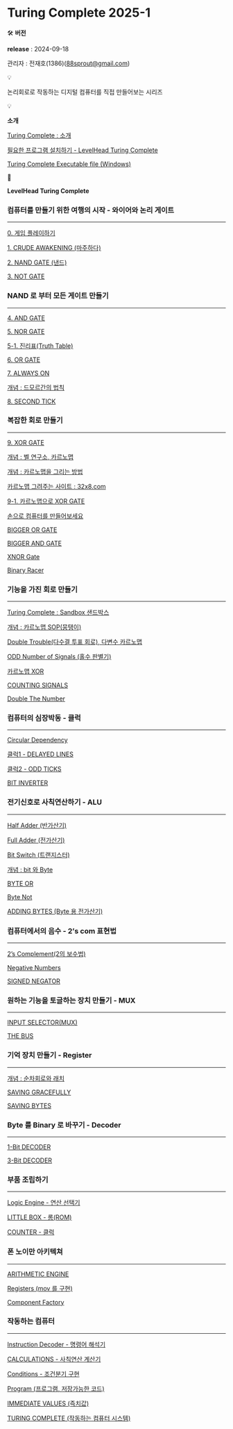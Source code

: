 # Turing Complete 2025-1


🛠 **버전**

**release** : 2024-09-18

관리자 : 전재호(1386)(88sprout@gmail.com)




💡

논리회로로 작동하는 디지털 컴퓨터를 직접 만들어보는 시리즈




💡

**소개**

[Turing Complete : 소개](01_Turing_Complete_소개.md)

[필요한 프로그램 설치하기 - LevelHead Turing Complete](Turing%20Complete%202025-1%201bc80ae0869c81e18913e4a34eb8c9b4/%E1%84%91%E1%85%B5%E1%86%AF%E1%84%8B%E1%85%AD%E1%84%92%E1%85%A1%E1%86%AB%20%E1%84%91%E1%85%B3%E1%84%85%E1%85%A9%E1%84%80%E1%85%B3%E1%84%85%E1%85%A2%E1%86%B7%20%E1%84%89%E1%85%A5%E1%86%AF%E1%84%8E%E1%85%B5%E1%84%92%E1%85%A1%E1%84%80%E1%85%B5%20-%20LevelHead%20Turing%20Co%201bc80ae0869c81a883a2ca9312a3a907.md)

[Turing Complete Executable file (Windows)](Turing%20Complete%202025-1%201bc80ae0869c81e18913e4a34eb8c9b4/Turing%20Complete%20Executable%20file%20(Windows)%201bc80ae0869c81c486a2d4119aab951c.md)




🚗

**LevelHead Turing Complete**

### 컴퓨터를 만들기 위한 여행의 시작 - 와이어와 논리 게이트

---

[0. 게임 플레이하기](Turing%20Complete%202025-1%201bc80ae0869c81e18913e4a34eb8c9b4/0%20%E1%84%80%E1%85%A6%E1%84%8B%E1%85%B5%E1%86%B7%20%E1%84%91%E1%85%B3%E1%86%AF%E1%84%85%E1%85%A6%E1%84%8B%E1%85%B5%E1%84%92%E1%85%A1%E1%84%80%E1%85%B5%201bc80ae0869c8107b122fc3c22d50b51.md)

[1. CRUDE AWAKENING (마주하다)](Turing%20Complete%202025-1%201bc80ae0869c81e18913e4a34eb8c9b4/1%20CRUDE%20AWAKENING%20(%E1%84%86%E1%85%A1%E1%84%8C%E1%85%AE%E1%84%92%E1%85%A1%E1%84%83%E1%85%A1)%201bc80ae0869c8129ad8ae0637d85afb9.md)

[2. NAND GATE (낸드)](Turing%20Complete%202025-1%201bc80ae0869c81e18913e4a34eb8c9b4/2%20NAND%20GATE%20(%E1%84%82%E1%85%A2%E1%86%AB%E1%84%83%E1%85%B3)%201bc80ae0869c813f829dfcb350d5597e.md)

[3. NOT GATE](Turing%20Complete%202025-1%201bc80ae0869c81e18913e4a34eb8c9b4/3%20NOT%20GATE%201bc80ae0869c81ef82b2c1b321c9bbe2.md)

### NAND 로 부터 모든 게이트 만들기

---

[4. AND GATE](Turing%20Complete%202025-1%201bc80ae0869c81e18913e4a34eb8c9b4/4%20AND%20GATE%201bc80ae0869c81dca59ae22ccae13908.md)

[5. NOR GATE](Turing%20Complete%202025-1%201bc80ae0869c81e18913e4a34eb8c9b4/5%20NOR%20GATE%201bc80ae0869c81de9e8ce984ce4a388e.md)

[5-1. 진리표(Truth Table)](Turing%20Complete%202025-1%201bc80ae0869c81e18913e4a34eb8c9b4/5-1%20%E1%84%8C%E1%85%B5%E1%86%AB%E1%84%85%E1%85%B5%E1%84%91%E1%85%AD(Truth%20Table)%201bc80ae0869c81c9b3b4daae5a6d6f2d.md)

[6. OR GATE](Turing%20Complete%202025-1%201bc80ae0869c81e18913e4a34eb8c9b4/6%20OR%20GATE%201bc80ae0869c8164be14e5b24d534964.md)

[7. ALWAYS ON](Turing%20Complete%202025-1%201bc80ae0869c81e18913e4a34eb8c9b4/7%20ALWAYS%20ON%201bc80ae0869c81739da2d1e2133720a6.md)

[개념 : 드모르간의 법칙](Turing%20Complete%202025-1%201bc80ae0869c81e18913e4a34eb8c9b4/%E1%84%80%E1%85%A2%E1%84%82%E1%85%A7%E1%86%B7%20%E1%84%83%E1%85%B3%E1%84%86%E1%85%A9%E1%84%85%E1%85%B3%E1%84%80%E1%85%A1%E1%86%AB%E1%84%8B%E1%85%B4%20%E1%84%87%E1%85%A5%E1%86%B8%E1%84%8E%E1%85%B5%E1%86%A8%201bc80ae0869c81599b52c5605513ecc6.md)

[8. SECOND TICK](Turing%20Complete%202025-1%201bc80ae0869c81e18913e4a34eb8c9b4/8%20SECOND%20TICK%201bc80ae0869c81d6a51acb25ce14af6b.md)

### 복잡한 회로 만들기

---

[9. XOR GATE](Turing%20Complete%202025-1%201bc80ae0869c81e18913e4a34eb8c9b4/9%20XOR%20GATE%201bc80ae0869c81e5828dd6235e6b03ca.md)

[개념 : 벨 연구소, 카르노맵](Turing%20Complete%202025-1%201bc80ae0869c81e18913e4a34eb8c9b4/%E1%84%80%E1%85%A2%E1%84%82%E1%85%A7%E1%86%B7%20%E1%84%87%E1%85%A6%E1%86%AF%20%E1%84%8B%E1%85%A7%E1%86%AB%E1%84%80%E1%85%AE%E1%84%89%E1%85%A9,%20%E1%84%8F%E1%85%A1%E1%84%85%E1%85%B3%E1%84%82%E1%85%A9%E1%84%86%E1%85%A2%E1%86%B8%201bc80ae0869c8107bf8deab9610ee1f1.md)

[개념 : 카르노맵을 그리는 방법](Turing%20Complete%202025-1%201bc80ae0869c81e18913e4a34eb8c9b4/%E1%84%80%E1%85%A2%E1%84%82%E1%85%A7%E1%86%B7%20%E1%84%8F%E1%85%A1%E1%84%85%E1%85%B3%E1%84%82%E1%85%A9%E1%84%86%E1%85%A2%E1%86%B8%E1%84%8B%E1%85%B3%E1%86%AF%20%E1%84%80%E1%85%B3%E1%84%85%E1%85%B5%E1%84%82%E1%85%B3%E1%86%AB%20%E1%84%87%E1%85%A1%E1%86%BC%E1%84%87%E1%85%A5%E1%86%B8%201bc80ae0869c81869d09ee0f3aa6abbc.md)

[카르노맵 그려주는 사이트 : 32x8.com](Turing%20Complete%202025-1%201bc80ae0869c81e18913e4a34eb8c9b4/%E1%84%8F%E1%85%A1%E1%84%85%E1%85%B3%E1%84%82%E1%85%A9%E1%84%86%E1%85%A2%E1%86%B8%20%E1%84%80%E1%85%B3%E1%84%85%E1%85%A7%E1%84%8C%E1%85%AE%E1%84%82%E1%85%B3%E1%86%AB%20%E1%84%89%E1%85%A1%E1%84%8B%E1%85%B5%E1%84%90%E1%85%B3%2032x8%20com%201bc80ae0869c818cb3ceca32079eb542.md)

[9-1. 카르노맵으로 XOR GATE](Turing%20Complete%202025-1%201bc80ae0869c81e18913e4a34eb8c9b4/9-1%20%E1%84%8F%E1%85%A1%E1%84%85%E1%85%B3%E1%84%82%E1%85%A9%E1%84%86%E1%85%A2%E1%86%B8%E1%84%8B%E1%85%B3%E1%84%85%E1%85%A9%20XOR%20GATE%201bc80ae0869c81918e7ec6ae337d3919.md)

[손으로 컴퓨터를 만들어보세요](Turing%20Complete%202025-1%201bc80ae0869c81e18913e4a34eb8c9b4/%E1%84%89%E1%85%A9%E1%86%AB%E1%84%8B%E1%85%B3%E1%84%85%E1%85%A9%20%E1%84%8F%E1%85%A5%E1%86%B7%E1%84%91%E1%85%B2%E1%84%90%E1%85%A5%E1%84%85%E1%85%B3%E1%86%AF%20%E1%84%86%E1%85%A1%E1%86%AB%E1%84%83%E1%85%B3%E1%86%AF%E1%84%8B%E1%85%A5%E1%84%87%E1%85%A9%E1%84%89%E1%85%A6%E1%84%8B%E1%85%AD%201bc80ae0869c8105af0bf0e3920cc59a.md)

[BIGGER OR GATE](Turing%20Complete%202025-1%201bc80ae0869c81e18913e4a34eb8c9b4/BIGGER%20OR%20GATE%201bc80ae0869c81f09f99c221344a7df6.md)

[BIGGER AND GATE](Turing%20Complete%202025-1%201bc80ae0869c81e18913e4a34eb8c9b4/BIGGER%20AND%20GATE%201bc80ae0869c813fa7b8f16a27df51ba.md)

[XNOR Gate](Turing%20Complete%202025-1%201bc80ae0869c81e18913e4a34eb8c9b4/XNOR%20Gate%201bc80ae0869c81fe8466d3d4196fa816.md)

[Binary Racer](Turing%20Complete%202025-1%201bc80ae0869c81e18913e4a34eb8c9b4/Binary%20Racer%201bc80ae0869c8176abd6f53084cd5964.md)

### 기능을 가진 회로 만들기

---

[Turing Complete : Sandbox 샌드박스](Turing%20Complete%202025-1%201bc80ae0869c81e18913e4a34eb8c9b4/Turing%20Complete%20Sandbox%20%E1%84%89%E1%85%A2%E1%86%AB%E1%84%83%E1%85%B3%E1%84%87%E1%85%A1%E1%86%A8%E1%84%89%E1%85%B3%201bc80ae0869c81e19eddc2e1138cb981.md)

[개념 : 카르노맵 SOP(뭉탱이)](Turing%20Complete%202025-1%201bc80ae0869c81e18913e4a34eb8c9b4/%E1%84%80%E1%85%A2%E1%84%82%E1%85%A7%E1%86%B7%20%E1%84%8F%E1%85%A1%E1%84%85%E1%85%B3%E1%84%82%E1%85%A9%E1%84%86%E1%85%A2%E1%86%B8%20SOP(%E1%84%86%E1%85%AE%E1%86%BC%E1%84%90%E1%85%A2%E1%86%BC%E1%84%8B%E1%85%B5)%201bc80ae0869c81c081f8e49c5d7db31d.md)

[Double Trouble(다수결 투표 회로), 다변수 카르노맵](Turing%20Complete%202025-1%201bc80ae0869c81e18913e4a34eb8c9b4/Double%20Trouble(%E1%84%83%E1%85%A1%E1%84%89%E1%85%AE%E1%84%80%E1%85%A7%E1%86%AF%20%E1%84%90%E1%85%AE%E1%84%91%E1%85%AD%20%E1%84%92%E1%85%AC%E1%84%85%E1%85%A9),%20%E1%84%83%E1%85%A1%E1%84%87%E1%85%A7%E1%86%AB%E1%84%89%E1%85%AE%20%E1%84%8F%E1%85%A1%E1%84%85%E1%85%B3%E1%84%82%E1%85%A9%E1%84%86%201bc80ae0869c81c19420e5485ddbd2ed.md)

[ODD Number of Signals (홀수 판별기)](Turing%20Complete%202025-1%201bc80ae0869c81e18913e4a34eb8c9b4/ODD%20Number%20of%20Signals%20(%E1%84%92%E1%85%A9%E1%86%AF%E1%84%89%E1%85%AE%20%E1%84%91%E1%85%A1%E1%86%AB%E1%84%87%E1%85%A7%E1%86%AF%E1%84%80%E1%85%B5)%201bc80ae0869c812dbe11ca7fbf1a52b5.md)

[카르노맵 XOR](Turing%20Complete%202025-1%201bc80ae0869c81e18913e4a34eb8c9b4/%E1%84%8F%E1%85%A1%E1%84%85%E1%85%B3%E1%84%82%E1%85%A9%E1%84%86%E1%85%A2%E1%86%B8%20XOR%201bc80ae0869c81a1b45fdf81c90280d2.md)

[COUNTING SIGNALS](Turing%20Complete%202025-1%201bc80ae0869c81e18913e4a34eb8c9b4/COUNTING%20SIGNALS%201bc80ae0869c8160b6d8d58bef1eb3b3.md)

[Double The Number](Turing%20Complete%202025-1%201bc80ae0869c81e18913e4a34eb8c9b4/Double%20The%20Number%201bc80ae0869c81949957e8767cc4a3d9.md)

### 컴퓨터의 심장박동 - 클럭

---

[Circular Dependency](Turing%20Complete%202025-1%201bc80ae0869c81e18913e4a34eb8c9b4/Circular%20Dependency%201bc80ae0869c81e2bf73e243a82808a9.md)

[클럭1 - DELAYED LINES](Turing%20Complete%202025-1%201bc80ae0869c81e18913e4a34eb8c9b4/%E1%84%8F%E1%85%B3%E1%86%AF%E1%84%85%E1%85%A5%E1%86%A81%20-%20DELAYED%20LINES%201bc80ae0869c81bebbd2c6cc2f8b21bc.md)

[클럭2 - ODD TICKS](Turing%20Complete%202025-1%201bc80ae0869c81e18913e4a34eb8c9b4/%E1%84%8F%E1%85%B3%E1%86%AF%E1%84%85%E1%85%A5%E1%86%A82%20-%20ODD%20TICKS%201bc80ae0869c819e8553f117ae25315a.md)

[BIT INVERTER](Turing%20Complete%202025-1%201bc80ae0869c81e18913e4a34eb8c9b4/BIT%20INVERTER%201bc80ae0869c81ff847efbece90faaeb.md)

### 전기신호로 사칙연산하기 - ALU

---

[Half Adder (반가산기)](Turing%20Complete%202025-1%201bc80ae0869c81e18913e4a34eb8c9b4/Half%20Adder%20(%E1%84%87%E1%85%A1%E1%86%AB%E1%84%80%E1%85%A1%E1%84%89%E1%85%A1%E1%86%AB%E1%84%80%E1%85%B5)%201bc80ae0869c81948678e5b2e93867e3.md)

[Full Adder (전가산기)](Turing%20Complete%202025-1%201bc80ae0869c81e18913e4a34eb8c9b4/Full%20Adder%20(%E1%84%8C%E1%85%A5%E1%86%AB%E1%84%80%E1%85%A1%E1%84%89%E1%85%A1%E1%86%AB%E1%84%80%E1%85%B5)%201bc80ae0869c8173b4b1ecd55fcf0c29.md)

[Bit Switch (트랜지스터)](Turing%20Complete%202025-1%201bc80ae0869c81e18913e4a34eb8c9b4/Bit%20Switch%20(%E1%84%90%E1%85%B3%E1%84%85%E1%85%A2%E1%86%AB%E1%84%8C%E1%85%B5%E1%84%89%E1%85%B3%E1%84%90%E1%85%A5)%201bc80ae0869c81279a8ceade56e321a1.md)

[개념 : bit 와 Byte](Turing%20Complete%202025-1%201bc80ae0869c81e18913e4a34eb8c9b4/%E1%84%80%E1%85%A2%E1%84%82%E1%85%A7%E1%86%B7%20bit%20%E1%84%8B%E1%85%AA%20Byte%201bc80ae0869c81a38084cd66a4f43911.md)

[BYTE OR](Turing%20Complete%202025-1%201bc80ae0869c81e18913e4a34eb8c9b4/BYTE%20OR%201bc80ae0869c81d8b951d5fe38918f11.md)

[Byte Not](Turing%20Complete%202025-1%201bc80ae0869c81e18913e4a34eb8c9b4/Byte%20Not%201bc80ae0869c810fa943c8ffb18c7b42.md)

[ADDING BYTES (Byte 용 전가산기)](Turing%20Complete%202025-1%201bc80ae0869c81e18913e4a34eb8c9b4/ADDING%20BYTES%20(Byte%20%E1%84%8B%E1%85%AD%E1%86%BC%20%E1%84%8C%E1%85%A5%E1%86%AB%E1%84%80%E1%85%A1%E1%84%89%E1%85%A1%E1%86%AB%E1%84%80%E1%85%B5)%201bc80ae0869c81069809e7f35a7c51f1.md)

### 컴퓨터에서의 음수 - 2’s com 표현법

---

[2’s Complement(2의 보수법)](Turing%20Complete%202025-1%201bc80ae0869c81e18913e4a34eb8c9b4/2%E2%80%99s%20Complement(2%E1%84%8B%E1%85%B4%20%E1%84%87%E1%85%A9%E1%84%89%E1%85%AE%E1%84%87%E1%85%A5%E1%86%B8)%201bc80ae0869c8153a420c4e352ddd215.md)

[Negative Numbers](Turing%20Complete%202025-1%201bc80ae0869c81e18913e4a34eb8c9b4/Negative%20Numbers%201bc80ae0869c81d4a486d7f346f06087.md)

[SIGNED NEGATOR](Turing%20Complete%202025-1%201bc80ae0869c81e18913e4a34eb8c9b4/SIGNED%20NEGATOR%201bc80ae0869c810787c6e1bc4589f73d.md)

### 원하는 기능을 토글하는 장치 만들기 - MUX

---

[INPUT SELECTOR(MUX)](Turing%20Complete%202025-1%201bc80ae0869c81e18913e4a34eb8c9b4/INPUT%20SELECTOR(MUX)%201bc80ae0869c81408a6cd30831cf76c6.md)

[THE BUS](Turing%20Complete%202025-1%201bc80ae0869c81e18913e4a34eb8c9b4/THE%20BUS%201bc80ae0869c8122aacbd80e4a530da5.md)

### 기억 장치 만들기 - Register

---

[개념 : 순차회로와 래치](Turing%20Complete%202025-1%201bc80ae0869c81e18913e4a34eb8c9b4/%E1%84%80%E1%85%A2%E1%84%82%E1%85%A7%E1%86%B7%20%E1%84%89%E1%85%AE%E1%86%AB%E1%84%8E%E1%85%A1%E1%84%92%E1%85%AC%E1%84%85%E1%85%A9%E1%84%8B%E1%85%AA%20%E1%84%85%E1%85%A2%E1%84%8E%E1%85%B5%201bc80ae0869c8190b511c7f64ea2f18a.md)

[SAVING GRACEFULLY](Turing%20Complete%202025-1%201bc80ae0869c81e18913e4a34eb8c9b4/SAVING%20GRACEFULLY%201bc80ae0869c8102b7ecc67e30997095.md)

[SAVING BYTES](Turing%20Complete%202025-1%201bc80ae0869c81e18913e4a34eb8c9b4/SAVING%20BYTES%201bc80ae0869c81c9b1b9f0dcc49e0e05.md)

### Byte 를 Binary 로 바꾸기 - Decoder

---

[1-Bit DECODER](Turing%20Complete%202025-1%201bc80ae0869c81e18913e4a34eb8c9b4/1-Bit%20DECODER%201bc80ae0869c81c1a30dd6a5e3ee488a.md)

[3-Bit DECODER](Turing%20Complete%202025-1%201bc80ae0869c81e18913e4a34eb8c9b4/3-Bit%20DECODER%201bc80ae0869c8173b6b8cde817cdbc29.md)

### 부품 조립하기

---

[Logic Engine - 연산 선택기](Turing%20Complete%202025-1%201bc80ae0869c81e18913e4a34eb8c9b4/Logic%20Engine%20-%20%E1%84%8B%E1%85%A7%E1%86%AB%E1%84%89%E1%85%A1%E1%86%AB%20%E1%84%89%E1%85%A5%E1%86%AB%E1%84%90%E1%85%A2%E1%86%A8%E1%84%80%E1%85%B5%201bc80ae0869c81dc8102f2dd3a15a07e.md)

[LITTLE BOX - 롬(ROM)](Turing%20Complete%202025-1%201bc80ae0869c81e18913e4a34eb8c9b4/LITTLE%20BOX%20-%20%E1%84%85%E1%85%A9%E1%86%B7(ROM)%201bc80ae0869c81b597d6f7f7b052f842.md)

[COUNTER - 클럭](Turing%20Complete%202025-1%201bc80ae0869c81e18913e4a34eb8c9b4/COUNTER%20-%20%E1%84%8F%E1%85%B3%E1%86%AF%E1%84%85%E1%85%A5%E1%86%A8%201bc80ae0869c8100a90ac9d08d5e1021.md)

### 폰 노이만 아키텍쳐

---

[ARITHMETIC ENGINE](Turing%20Complete%202025-1%201bc80ae0869c81e18913e4a34eb8c9b4/ARITHMETIC%20ENGINE%201bc80ae0869c8101afb8e8b9e57b8fed.md)

[Registers (mov 를 구현)](Turing%20Complete%202025-1%201bc80ae0869c81e18913e4a34eb8c9b4/Registers%20(mov%20%E1%84%85%E1%85%B3%E1%86%AF%20%E1%84%80%E1%85%AE%E1%84%92%E1%85%A7%E1%86%AB)%201bc80ae0869c8147a9b7ebd8c331e39e.md)

[Component Factory](Turing%20Complete%202025-1%201bc80ae0869c81e18913e4a34eb8c9b4/Component%20Factory%201bc80ae0869c813281aae58096d391c0.md)

### 작동하는 컴퓨터

---

[Instruction Decoder - 명령어 해석기](Turing%20Complete%202025-1%201bc80ae0869c81e18913e4a34eb8c9b4/Instruction%20Decoder%20-%20%E1%84%86%E1%85%A7%E1%86%BC%E1%84%85%E1%85%A7%E1%86%BC%E1%84%8B%E1%85%A5%20%E1%84%92%E1%85%A2%E1%84%89%E1%85%A5%E1%86%A8%E1%84%80%E1%85%B5%201bc80ae0869c8109b3affd4d629bbc23.md)

[CALCULATIONS - 사칙연산 계산기](Turing%20Complete%202025-1%201bc80ae0869c81e18913e4a34eb8c9b4/CALCULATIONS%20-%20%E1%84%89%E1%85%A1%E1%84%8E%E1%85%B5%E1%86%A8%E1%84%8B%E1%85%A7%E1%86%AB%E1%84%89%E1%85%A1%E1%86%AB%20%E1%84%80%E1%85%A8%E1%84%89%E1%85%A1%E1%86%AB%E1%84%80%E1%85%B5%201bc80ae0869c8127b875f80d9b6f0fdb.md)

[Conditions - 조건분기 구현](Turing%20Complete%202025-1%201bc80ae0869c81e18913e4a34eb8c9b4/Conditions%20-%20%E1%84%8C%E1%85%A9%E1%84%80%E1%85%A5%E1%86%AB%E1%84%87%E1%85%AE%E1%86%AB%E1%84%80%E1%85%B5%20%E1%84%80%E1%85%AE%E1%84%92%E1%85%A7%E1%86%AB%201bc80ae0869c81bda41fdab62800e0e3.md)

[Program (프로그램, 저장가능한 코드)](Turing%20Complete%202025-1%201bc80ae0869c81e18913e4a34eb8c9b4/Program%20(%E1%84%91%E1%85%B3%E1%84%85%E1%85%A9%E1%84%80%E1%85%B3%E1%84%85%E1%85%A2%E1%86%B7,%20%E1%84%8C%E1%85%A5%E1%84%8C%E1%85%A1%E1%86%BC%E1%84%80%E1%85%A1%E1%84%82%E1%85%B3%E1%86%BC%E1%84%92%E1%85%A1%E1%86%AB%20%E1%84%8F%E1%85%A9%E1%84%83%E1%85%B3)%201bc80ae0869c8157ae63c3dda2cf6dfe.md)

[IMMEDIATE VALUES (즉치값)](Turing%20Complete%202025-1%201bc80ae0869c81e18913e4a34eb8c9b4/IMMEDIATE%20VALUES%20(%E1%84%8C%E1%85%B3%E1%86%A8%E1%84%8E%E1%85%B5%E1%84%80%E1%85%A1%E1%86%B9)%201bc80ae0869c81a49503f46769b2835d.md)

[TURING COMPLETE (작동하는 컴퓨터 시스템)](Turing%20Complete%202025-1%201bc80ae0869c81e18913e4a34eb8c9b4/TURING%20COMPLETE%20(%E1%84%8C%E1%85%A1%E1%86%A8%E1%84%83%E1%85%A9%E1%86%BC%E1%84%92%E1%85%A1%E1%84%82%E1%85%B3%E1%86%AB%20%E1%84%8F%E1%85%A5%E1%86%B7%E1%84%91%E1%85%B2%E1%84%90%E1%85%A5%20%E1%84%89%E1%85%B5%E1%84%89%E1%85%B3%E1%84%90%E1%85%A6%E1%86%B7)%201bc80ae0869c8141acc5e7248c797fe2.md)

